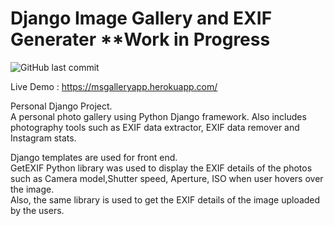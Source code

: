 # Django Image Gallery and EXIF Generater **Work in Progress  

![GitHub last commit](https://img.shields.io/github/last-commit/aravindhms/django)  

Live Demo : https://msgalleryapp.herokuapp.com/  
  
Personal Django Project.  
A personal photo gallery using Python Django framework. Also includes photography tools such as EXIF
data extractor, EXIF data remover and Instagram stats.  

Django templates are used for front end.    
GetEXIF Python library was used to display the EXIF details of the photos such as Camera model,Shutter speed, Aperture, ISO when user hovers over the image.  
Also, the same library is used to get the EXIF details of the image uploaded by the users.  
